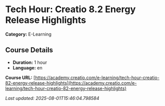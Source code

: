 # Tech Hour: Creatio 8.2 Energy Release Highlights

**Category:** E-Learning

## Course Details

- **Duration:** 1 hour
- **Language:** en

**Course URL:** [https://academy.creatio.com/e-learning/tech-hour-creatio-82-energy-release-highlights](https://academy.creatio.com/e-learning/tech-hour-creatio-82-energy-release-highlights)

*Last updated: 2025-08-01T15:46:04.798584*

